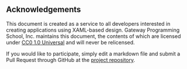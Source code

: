 <!-- markdownlint-disable MD041 -->
## Acknowledgements

This document is created as a service to all developers interested in creating applications using XAML-based design.  Gateway Programming School, Inc. maintains this document, the contents of which are licensed under [CC0 1.0 Universal](https://github.com/gatewayprogrammingschool/XAML-Standardization/blob/master/LICENSE) and will never be relicensed.

If you would like to participate, simply edit a markdown file and submit a Pull Request through GitHub at the [project repository](https://github.com/gatewayprogrammingschool/XAML-Standardization/pulls).
